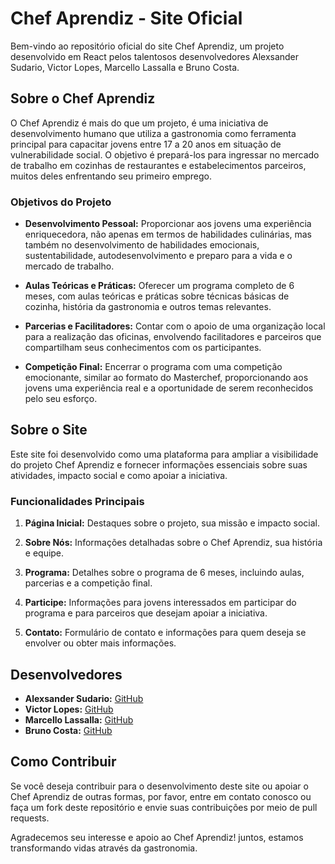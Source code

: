 # Chef Aprendiz - Site Oficial

Bem-vindo ao repositório oficial do site Chef Aprendiz, um projeto desenvolvido em React pelos talentosos desenvolvedores Alexsander Sudario, Victor Lopes, Marcello Lassalla e Bruno Costa.

## Sobre o Chef Aprendiz

O Chef Aprendiz é mais do que um projeto, é uma iniciativa de desenvolvimento humano que utiliza a gastronomia como ferramenta principal para capacitar jovens entre 17 a 20 anos em situação de vulnerabilidade social. O objetivo é prepará-los para ingressar no mercado de trabalho em cozinhas de restaurantes e estabelecimentos parceiros, muitos deles enfrentando seu primeiro emprego.

### Objetivos do Projeto

- **Desenvolvimento Pessoal:** Proporcionar aos jovens uma experiência enriquecedora, não apenas em termos de habilidades culinárias, mas também no desenvolvimento de habilidades emocionais, sustentabilidade, autodesenvolvimento e preparo para a vida e o mercado de trabalho.

- **Aulas Teóricas e Práticas:** Oferecer um programa completo de 6 meses, com aulas teóricas e práticas sobre técnicas básicas de cozinha, história da gastronomia e outros temas relevantes.

- **Parcerias e Facilitadores:** Contar com o apoio de uma organização local para a realização das oficinas, envolvendo facilitadores e parceiros que compartilham seus conhecimentos com os participantes.

- **Competição Final:** Encerrar o programa com uma competição emocionante, similar ao formato do Masterchef, proporcionando aos jovens uma experiência real e a oportunidade de serem reconhecidos pelo seu esforço.

## Sobre o Site

Este site foi desenvolvido como uma plataforma para ampliar a visibilidade do projeto Chef Aprendiz e fornecer informações essenciais sobre suas atividades, impacto social e como apoiar a iniciativa.

### Funcionalidades Principais

1. **Página Inicial:** Destaques sobre o projeto, sua missão e impacto social.

2. **Sobre Nós:** Informações detalhadas sobre o Chef Aprendiz, sua história e equipe.

3. **Programa:** Detalhes sobre o programa de 6 meses, incluindo aulas, parcerias e a competição final.

4. **Participe:** Informações para jovens interessados em participar do programa e para parceiros que desejam apoiar a iniciativa.

5. **Contato:** Formulário de contato e informações para quem deseja se envolver ou obter mais informações.

## Desenvolvedores

- **Alexsander Sudario:** [GitHub](https://github.com/alexsander020)
- **Victor Lopes:** [GitHub](https://github.com/VictorLopesD)
- **Marcello Lassalla:** [GitHub](https://github.com/MarcelloLM)
- **Bruno Costa:** [GitHub](https://github.com/BrunoCosta800)

## Como Contribuir

Se você deseja contribuir para o desenvolvimento deste site ou apoiar o Chef Aprendiz de outras formas, por favor, entre em contato conosco ou faça um fork deste repositório e envie suas contribuições por meio de pull requests.

Agradecemos seu interesse e apoio ao Chef Aprendiz! juntos, estamos transformando vidas através da gastronomia.